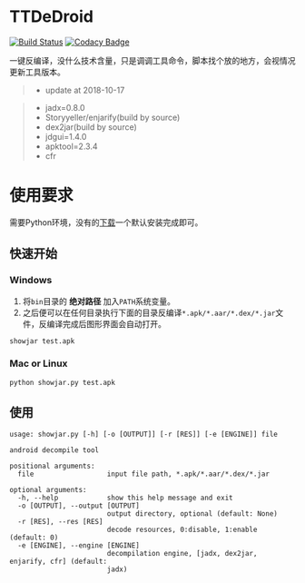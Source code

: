 # TTDeDroid
[![Build Status](https://travis-ci.org/tp7309/TTDeDroid.svg?branch=master)](https://travis-ci.org/tp7309/TTDeDroid)
[![Codacy Badge](https://api.codacy.com/project/badge/Grade/2778d8960e094469bc7d4b04d28eb059)](https://www.codacy.com/app/tp7309/TTDeDroid?utm_source=github.com&amp;utm_medium=referral&amp;utm_content=tp7309/TTDeDroid&amp;utm_campaign=Badge_Grade)
<!-- [![Coverage Status](https://coveralls.io/repos/github/tp7309/TTDeDroid/badge.svg?branch=master)](https://coveralls.io/github/tp7309/TTDeDroid?branch=master) -->

一键反编译，没什么技术含量，只是调调工具命令，脚本找个放的地方，会视情况更新工具版本。

> - update at 2018-10-17

> - jadx=0.8.0
> - Storyyeller/enjarify(build by source)
> - dex2jar(build by source)
> - jdgui=1.4.0
> - apktool=2.3.4
> - cfr

# 使用要求
需要Python环境，没有的[下载](https://www.python.org/downloads/)一个默认安装完成即可。

## 快速开始
### Windows
1. 将`bin`目录的 **绝对路径** 加入`PATH`系统变量。
2. 之后便可以在任何目录执行下面的目录反编译`*.apk/*.aar/*.dex/*.jar`文件，反编译完成后图形界面会自动打开。
```
showjar test.apk
```
### Mac or Linux
```
python showjar.py test.apk
```

## 使用
```
usage: showjar.py [-h] [-o [OUTPUT]] [-r [RES]] [-e [ENGINE]] file

android decompile tool

positional arguments:
  file                  input file path, *.apk/*.aar/*.dex/*.jar

optional arguments:
  -h, --help            show this help message and exit
  -o [OUTPUT], --output [OUTPUT]
                        output directory, optional (default: None)
  -r [RES], --res [RES]
                        decode resources, 0:disable, 1:enable (default: 0)
  -e [ENGINE], --engine [ENGINE]
                        decompilation engine, [jadx, dex2jar, enjarify, cfr] (default:
                        jadx)
```
